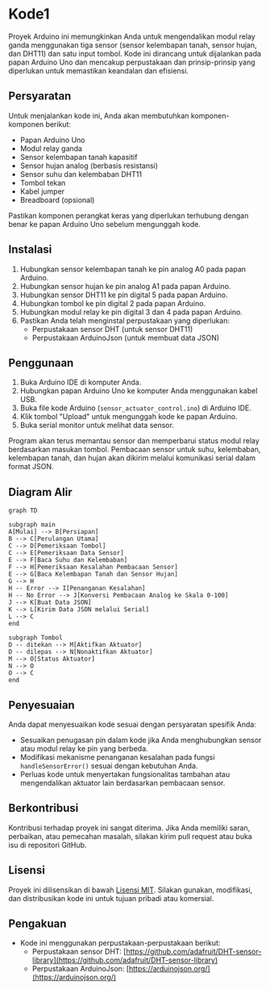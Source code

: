 # Kode1

Proyek Arduino ini memungkinkan Anda untuk mengendalikan modul relay ganda menggunakan tiga sensor (sensor kelembapan tanah, sensor hujan, dan DHT11) dan satu input tombol. Kode ini dirancang untuk dijalankan pada papan Arduino Uno dan mencakup perpustakaan dan prinsip-prinsip yang diperlukan untuk memastikan keandalan dan efisiensi.

## Persyaratan

Untuk menjalankan kode ini, Anda akan membutuhkan komponen-komponen berikut:

- Papan Arduino Uno
- Modul relay ganda
- Sensor kelembapan tanah kapasitif
- Sensor hujan analog (berbasis resistansi)
- Sensor suhu dan kelembaban DHT11
- Tombol tekan
- Kabel jumper
- Breadboard (opsional)

Pastikan komponen perangkat keras yang diperlukan terhubung dengan benar ke papan Arduino Uno sebelum mengunggah kode.

## Instalasi

1. Hubungkan sensor kelembapan tanah ke pin analog A0 pada papan Arduino.
2. Hubungkan sensor hujan ke pin analog A1 pada papan Arduino.
3. Hubungkan sensor DHT11 ke pin digital 5 pada papan Arduino.
4. Hubungkan tombol ke pin digital 2 pada papan Arduino.
5. Hubungkan modul relay ke pin digital 3 dan 4 pada papan Arduino.
6. Pastikan Anda telah menginstal perpustakaan yang diperlukan:
   - Perpustakaan sensor DHT (untuk sensor DHT11)
   - Perpustakaan ArduinoJson (untuk membuat data JSON)

## Penggunaan

1. Buka Arduino IDE di komputer Anda.
2. Hubungkan papan Arduino Uno ke komputer Anda menggunakan kabel USB.
3. Buka file kode Arduino (`sensor_actuator_control.ino`) di Arduino IDE.
4. Klik tombol "Upload" untuk mengunggah kode ke papan Arduino.
5. Buka serial monitor untuk melihat data sensor.

Program akan terus memantau sensor dan memperbarui status modul relay berdasarkan masukan tombol. Pembacaan sensor untuk suhu, kelembaban, kelembapan tanah, dan hujan akan dikirim melalui komunikasi serial dalam format JSON.

## Diagram Alir

```mermaid
graph TD

subgraph main
A[Mulai] --> B[Persiapan]
B --> C[Perulangan Utama]
C --> D[Pemeriksaan Tombol]
C --> E[Pemeriksaan Data Sensor]
E --> F[Baca Suhu dan Kelembaban]
F --> H[Pemeriksaan Kesalahan Pembacaan Sensor]
E --> G[Baca Kelembapan Tanah dan Sensor Hujan]
G --> H
H -- Error --> I[Penanganan Kesalahan]
H -- No Error --> J[Konversi Pembacaan Analog ke Skala 0-100]
J --> K[Buat Data JSON]
K --> L[Kirim Data JSON melalui Serial]
L --> C
end

subgraph Tombol
D -- ditekan --> M[Aktifkan Aktuator]
D -- dilepas --> N[Nonaktifkan Aktuator]
M --> O[Status Aktuator]
N --> O
O --> C
end
```

## Penyesuaian

Anda dapat menyesuaikan kode sesuai dengan persyaratan spesifik Anda:

- Sesuaikan penugasan pin dalam kode jika Anda menghubungkan sensor atau modul relay ke pin yang berbeda.
- Modifikasi mekanisme penanganan kesalahan pada fungsi `handleSensorError()` sesuai dengan kebutuhan Anda.
- Perluas kode untuk menyertakan fungsionalitas tambahan atau mengendalikan aktuator lain berdasarkan pembacaan sensor.

## Berkontribusi

Kontribusi terhadap proyek ini sangat diterima. Jika Anda memiliki saran, perbaikan, atau pemecahan masalah, silakan kirim pull request atau buka isu di repositori GitHub.

## Lisensi

Proyek ini dilisensikan di bawah [Lisensi MIT](LICENSE). Silakan gunakan, modifikasi, dan distribusikan kode ini untuk tujuan pribadi atau komersial.

## Pengakuan

- Kode ini menggunakan perpustakaan-perpustakaan berikut:
  - Perpustakaan sensor DHT: [https://github.com/adafruit/DHT-sensor-library](https://github.com/adafruit/DHT-sensor-library)
  - Perpustakaan ArduinoJson: [https://arduinojson.org/](https://arduinojson.org/)
